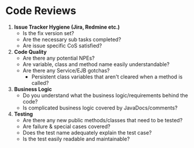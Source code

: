 # Code Reviews

1. **Issue Tracker Hygiene \(Jira, Redmine etc.\)**
   * Is the fix version set?
   * Are the necessary sub tasks completed?
   * Are issue specific CoS satisfied?
2. **Code Quality**
   * Are there any potential NPEs?
   * Are variable, class and method name easily understandable?
   * Are there any Service/EJB gotchas?
     * Persistent class variables that aren't cleared when a method is called?
3. **Business Logic**
   * Do you understand what the business logic/requirements behind the code?
   * Is complicated business logic covered by JavaDocs/comments?
4. **Testing**
   * Are there any new public methods/classes that need to be tested?
   * Are failure & special cases covered?
   * Does the test name adequately explain the test case?
   * Is the test easily readable and maintainable?



